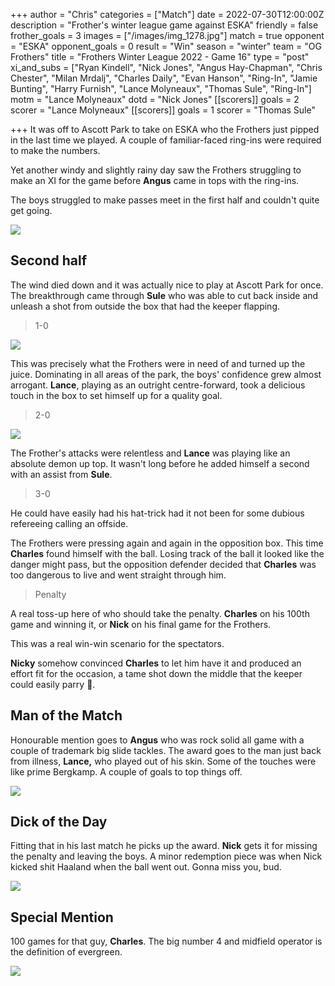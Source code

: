 +++
author = "Chris"
categories = ["Match"]
date = 2022-07-30T12:00:00Z
description = "Frother's winter league game against ESKA"
friendly = false
frother_goals = 3
images = ["/images/img_1278.jpg"]
match = true
opponent = "ESKA"
opponent_goals = 0
result = "Win"
season = "winter"
team = "OG Frothers"
title = "Frothers Winter League 2022 - Game 16"
type = "post"
xi_and_subs = ["Ryan Kindell", "Nick Jones", "Angus Hay-Chapman", "Chris Chester", "Milan Mrdalj", "Charles Daily", "Evan Hanson", "Ring-In", "Jamie Bunting", "Harry Furnish", "Lance Molyneaux", "Thomas Sule", "Ring-In"]
motm = "Lance Molyneaux"
dotd = "Nick Jones"
[[scorers]]
goals = 2
scorer = "Lance Molyneaux"
[[scorers]]
goals = 1
scorer = "Thomas Sule"


+++
It was off to Ascott Park to take on ESKA who the Frothers just pipped in the last time we played. A couple of familiar-faced ring-ins were required to make the numbers.

Yet another windy and slightly rainy day saw the Frothers struggling to make an XI for the game before **Angus** came in tops with the ring-ins.

The boys struggled to make passes meet in the first half and couldn't quite get going.

![](/images/img_1299.jpg)

## Second half

The wind died down and it was actually nice to play at Ascott Park for once. The breakthrough came through **Sule** who was able to cut back inside and unleash a shot from outside the box that had the keeper flapping.

> 1-0

![](/images/img_1361.jpg)

This was precisely what the Frothers were in need of and turned up the juice. Dominating in all areas of the park, the boys' confidence grew almost arrogant. **Lance**, playing as an outright centre-forward, took a delicious touch in the box to set himself up for a quality goal.

> 2-0

![](/images/img_1282.jpg)

The Frother's attacks were relentless and **Lance** was playing like an absolute demon up top. It wasn't long before he added himself a second with an assist from **Sule**.

> 3-0

He could have easily had his hat-trick had it not been for some dubious refereeing calling an offside.

The Frothers were pressing again and again in the opposition box. This time **Charles** found himself with the ball. Losing track of the ball it looked like the danger might pass, but the opposition defender decided that **Charles** was too dangerous to live and went straight through him.

> Penalty

A real toss-up here of who should take the penalty. **Charles** on his 100th game and winning it, or **Nick** on his final game for the Frothers.

This was a real win-win scenario for the spectators.

**Nicky** somehow convinced **Charles** to let him have it and produced an effort fit for the occasion, a tame shot down the middle that the keeper could easily parry 🥧.

## Man of the Match

Honourable mention goes to **Angus** who was rock solid all game with a couple of trademark big slide tackles. The award goes to the man just back from illness, **Lance,** who played out of his skin. Some of the touches were like prime Bergkamp. A couple of goals to top things off.

![](/images/img_1359.jpg)

## Dick of the Day

Fitting that in his last match he picks up the award. **Nick** gets it for missing the penalty and leaving the boys. A minor redemption piece was when Nick kicked shit Haaland when the ball went out. Gonna miss you, bud.

![](/images/img_1374.jpg) 

## Special Mention

100 games for that guy, **Charles**. The big number 4 and midfield operator is the definition of evergreen.

 ![](/images/img_1335.jpg)